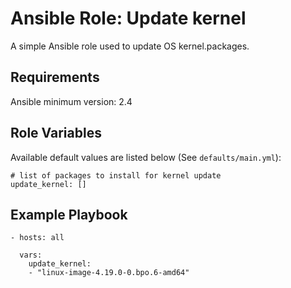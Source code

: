 # Ansible Role: Update kernel

A simple Ansible role used to update OS kernel.packages.


## Requirements
Ansible minimum version: 2.4

## Role Variables
Available default values are listed below (See `defaults/main.yml`):
```
# list of packages to install for kernel update
update_kernel: []

```

## Example Playbook
```
- hosts: all

  vars:
    update_kernel:
    - "linux-image-4.19.0-0.bpo.6-amd64"
```
